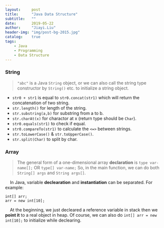 ```yaml
---
layout:     post
title:      "Java Data Structure"
subtitle:   ""
date:       2019-05-22
author:     "Jiayi.Liu"
header-img: "img/post-bg-2015.jpg"
catalog: 	true
tags:
    - Java
    - Programming
    - Data Structure
---
```


### String

> `"abc"` is a Java `String` object, or we can also call the string type constructor by `String()` etc. to initialize a string object.

- `str0 + str1` is equal to `str0.concat(str1)` which will return the concatenation of two string.
- `str.length()` for length of the string.
- `str.substring(a,b)` for substring from a to b.
- `str.charAt(x)` for charactor at x (return type should be `Char`).
- `str0.equals(str1)` to check if equal.
- `str0.compareTo(str1)` to calculate the `<=>` between strings.
- `str.toLowerCase()` & `str.toUpperCase()`.
- `str.split(Char)` to split by char.

### Array

> The general form of a one-dimensional array **declaration** is `type var-name[];` OR `type[] var-name;` So, in the main function, we can do both `String[] args` and `String args[]`.

&nbsp;&nbsp;&nbsp;&nbsp;In Java, variable **declearation** and **instantiation** can be separated. For example:

~~~
int[] arr;
arr = new int[10];
~~~

&nbsp;&nbsp;&nbsp;&nbsp;At the beginning, we just decleared a reference variable in stack then we **point it** to a real object in heap. Of course, we can also do `int[] arr = new int[10];` to initialize while declearing.